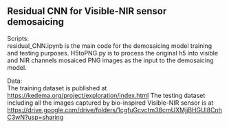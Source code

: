 ## Residual CNN for Visible-NIR sensor demosaicing

Scripts:<br/>
residual_CNN.ipynb is the main code for the demosaicing model training and testing purposes.
H5toPNG.py is to process the original h5 into visible and NIR channels mosaiced PNG images as the input to the demosaicing model.

Data:<br/>
The training dataset is published at https://kedema.org/project/exploration/index.html
The testing dataset including all the images captured by bio-inspired Visible-NIR sensor is at https://drive.google.com/drive/folders/1cgfuGcvctm38cmUXMjjBHGUl8CnhC3wN?usp=sharing
